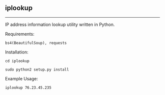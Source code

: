 iplookup
--------
--------


IP address information lookup utility written in Python.

Requirements:

    bs4(BeautifulSoup), requests

Installation:

    cd iplookup

    sudo python2 setup.py install


Example Usage:

    iplookup 76.23.45.235
